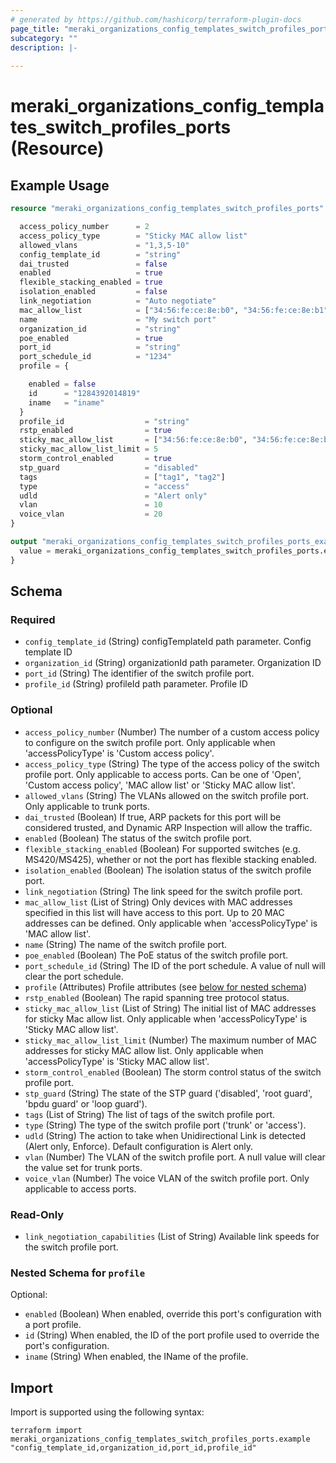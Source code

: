 ```yaml
---
# generated by https://github.com/hashicorp/terraform-plugin-docs
page_title: "meraki_organizations_config_templates_switch_profiles_ports Resource - terraform-provider-meraki"
subcategory: ""
description: |-
  
---
```


# meraki_organizations_config_templates_switch_profiles_ports (Resource)



## Example Usage

```terraform
resource "meraki_organizations_config_templates_switch_profiles_ports" "example" {

  access_policy_number      = 2
  access_policy_type        = "Sticky MAC allow list"
  allowed_vlans             = "1,3,5-10"
  config_template_id        = "string"
  dai_trusted               = false
  enabled                   = true
  flexible_stacking_enabled = true
  isolation_enabled         = false
  link_negotiation          = "Auto negotiate"
  mac_allow_list            = ["34:56:fe:ce:8e:b0", "34:56:fe:ce:8e:b1"]
  name                      = "My switch port"
  organization_id           = "string"
  poe_enabled               = true
  port_id                   = "string"
  port_schedule_id          = "1234"
  profile = {

    enabled = false
    id      = "1284392014819"
    iname   = "iname"
  }
  profile_id                  = "string"
  rstp_enabled                = true
  sticky_mac_allow_list       = ["34:56:fe:ce:8e:b0", "34:56:fe:ce:8e:b1"]
  sticky_mac_allow_list_limit = 5
  storm_control_enabled       = true
  stp_guard                   = "disabled"
  tags                        = ["tag1", "tag2"]
  type                        = "access"
  udld                        = "Alert only"
  vlan                        = 10
  voice_vlan                  = 20
}

output "meraki_organizations_config_templates_switch_profiles_ports_example" {
  value = meraki_organizations_config_templates_switch_profiles_ports.example
}
```

<!-- schema generated by tfplugindocs -->
## Schema

### Required

- `config_template_id` (String) configTemplateId path parameter. Config template ID
- `organization_id` (String) organizationId path parameter. Organization ID
- `port_id` (String) The identifier of the switch profile port.
- `profile_id` (String) profileId path parameter. Profile ID

### Optional

- `access_policy_number` (Number) The number of a custom access policy to configure on the switch profile port. Only applicable when 'accessPolicyType' is 'Custom access policy'.
- `access_policy_type` (String) The type of the access policy of the switch profile port. Only applicable to access ports. Can be one of 'Open', 'Custom access policy', 'MAC allow list' or 'Sticky MAC allow list'.
- `allowed_vlans` (String) The VLANs allowed on the switch profile port. Only applicable to trunk ports.
- `dai_trusted` (Boolean) If true, ARP packets for this port will be considered trusted, and Dynamic ARP Inspection will allow the traffic.
- `enabled` (Boolean) The status of the switch profile port.
- `flexible_stacking_enabled` (Boolean) For supported switches (e.g. MS420/MS425), whether or not the port has flexible stacking enabled.
- `isolation_enabled` (Boolean) The isolation status of the switch profile port.
- `link_negotiation` (String) The link speed for the switch profile port.
- `mac_allow_list` (List of String) Only devices with MAC addresses specified in this list will have access to this port. Up to 20 MAC addresses can be defined. Only applicable when 'accessPolicyType' is 'MAC allow list'.
- `name` (String) The name of the switch profile port.
- `poe_enabled` (Boolean) The PoE status of the switch profile port.
- `port_schedule_id` (String) The ID of the port schedule. A value of null will clear the port schedule.
- `profile` (Attributes) Profile attributes (see [below for nested schema](#nestedatt--profile))
- `rstp_enabled` (Boolean) The rapid spanning tree protocol status.
- `sticky_mac_allow_list` (List of String) The initial list of MAC addresses for sticky Mac allow list. Only applicable when 'accessPolicyType' is 'Sticky MAC allow list'.
- `sticky_mac_allow_list_limit` (Number) The maximum number of MAC addresses for sticky MAC allow list. Only applicable when 'accessPolicyType' is 'Sticky MAC allow list'.
- `storm_control_enabled` (Boolean) The storm control status of the switch profile port.
- `stp_guard` (String) The state of the STP guard ('disabled', 'root guard', 'bpdu guard' or 'loop guard').
- `tags` (List of String) The list of tags of the switch profile port.
- `type` (String) The type of the switch profile port ('trunk' or 'access').
- `udld` (String) The action to take when Unidirectional Link is detected (Alert only, Enforce). Default configuration is Alert only.
- `vlan` (Number) The VLAN of the switch profile port. A null value will clear the value set for trunk ports.
- `voice_vlan` (Number) The voice VLAN of the switch profile port. Only applicable to access ports.

### Read-Only

- `link_negotiation_capabilities` (List of String) Available link speeds for the switch profile port.

<a id="nestedatt--profile"></a>
### Nested Schema for `profile`

Optional:

- `enabled` (Boolean) When enabled, override this port's configuration with a port profile.
- `id` (String) When enabled, the ID of the port profile used to override the port's configuration.
- `iname` (String) When enabled, the IName of the profile.

## Import

Import is supported using the following syntax:

```shell
terraform import meraki_organizations_config_templates_switch_profiles_ports.example "config_template_id,organization_id,port_id,profile_id"
```
